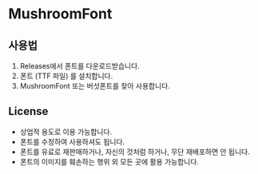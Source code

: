 # MushroomFont
## 사용법
1. Releases에서 폰트를 다운로드받습니다.
2. 폰트 (TTF 파일) 를 설치합니다.
3. MushroomFont 또는 버섯폰트를 찾아 사용합니다.

## License
- 상업적 용도로 이용 가능합니다.
- 폰트를 수정하여 사용하셔도 됩니다.
- 폰트를 유료로 재판매하거나, 자신의 것처럼 하거나, 무단 재배포하면 안 됩니다.
- 폰트의 이미지를 훼손하는 행위 외 모든 곳에 활용 가능합니다.

